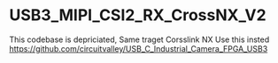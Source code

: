# USB3_MIPI_CSI2_RX_CrossNX_V2

This codebase is depriciated, Same traget Corsslink NX 
Use this insted
https://github.com/circuitvalley/USB_C_Industrial_Camera_FPGA_USB3
